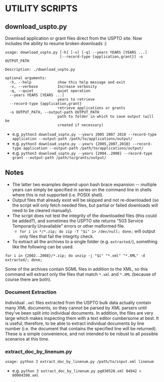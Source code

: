 # UTILITY SCRIPTS

## download_uspto.py

Download application or grant files direct from the USPTO site.  Now includes the ability to resume broken downloads :)

```{shell}
usage: download_uspto.py [-h] [-v] [-q] --years YEARS [YEARS ...]
                         [--record-type {application,grant}] -o OUTPUT_PATH

Description: ./download_uspto.py

optional arguments:
  -h, --help            show this help message and exit
  -v, --verbose         Increase verbosity
  -q, --quiet           quiet operation
  --years YEARS [YEARS ...]
                        years to retrieve
  --record-type {application,grant}
                        retrieve applications or grants
  -o OUTPUT_PATH, --output-path OUTPUT_PATH
                        path to folder in which to save output (will be
                        created if necessary)
```

* e.g. `python3 download_uspto.py --years 2005 2007 2010 --record-type application --output-path /path/to/applications/output/`
* e.g. `python3 download_uspto.py --years {2005,2007,2010} --record-type application --output-path /path/to/applications/output/`
* e.g. `python3 download_uspto.py --years {2004..2008} --record-type grant --output-path /path/to/grants/output/`

## Notes

* The latter two examples depend upon bash brace expansion -- multiple years can simply be specified in series on the command line in shells where this is not supported (i.e. POSIX shell).
* Output files that already exist will be skipped and not re-downloaded (so the script will only fetch needed files, but partial or failed downloads will need to be cleared manually).
* The script does not test the integrity of the downloaded files (this could be added?), and sometimes the USPTO site returns "503 Service Temporarily Unavailable" errors or other malformed file.
  * `for i in */*.zip; do zip -T "$i" 1> /dev/null; done;` will output only files that fail the integrity check.
* To extract all the archives to a single folder (e.g. `extracted/`), something like the following can be used:

```{shell}
for i in {2002..2008}/*.zip; do unzip -j "$i" "*.xml" "*.XML" -d extracted/; done;
```

Some of the archives contain SGML files in addition to the XML, so this command will extract only the files that match `*.xml` and `*.XML` (because of course there are both).

### Document Extraction

Individual `.xml` files extracted from the USPTO bulk data actually contain many XML documents, so they cannot be parsed by XML parsers until they've been split into individual documents.  In addition, the files are very large which makes inspecting them with a text editor cumbersome at best.  It is useful, therefore, to be able to extract individual documents by line number (i.e. the document that contains the specified line will be returned).  These is a simple convenience, and not intended to be robust to all possible scenarios at this time.

### extract_doc_by_linenum.py

```{shell}
usage: python 3 extract_doc_by_linenum.py /path/to/input.xml linenum
```

* e.g. `python 3 extract_doc_by_linenum.py pg030520.xml 84942 > 09904398.xml`
